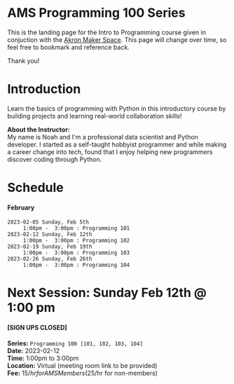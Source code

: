 # AMS Programming 100 Series
This is the landing page for the Intro to Programming course given in conjuction with the [Akron Maker Space](https://akronmakerspace.org/). This page will change over time, so feel free to bookmark and reference back.

Thank you!

# Introduction
Learn the basics of programming with Python in this introductory course by building projects and learning real-world collaboration skills!

**About the Instructor:**  
My name is Noah and I'm a professional data scientist and Python developer. I started as a self-taught hobbyist programmer and while making a career change into tech, found that I enjoy helping new programmers discover coding through Python.

# Schedule

#### February
```
2023-02-05 Sunday, Feb 5th
     1:00pm -  3:00pm : Programming 101
2023-02-12 Sunday, Feb 12th
     1:00pm -  3:00pm : Programming 102
2023-02-19 Sunday, Feb 19th
     1:00pm -  3:00pm : Programming 103
2023-02-26 Sunday, Feb 26th
     1:00pm -  3:00pm : Programming 104
```

# Next Session: Sunday Feb 12th @ 1:00 pm

#### [SIGN UPS CLOSED]

**Series:** `Programming 100 [101, 102, 103, 104]`  
**Date:** 2023-02-12  
**Time:** 1:00pm to 3:00pm  
**Location:** Virtual (meeting room link to be provided)  
**Fee:** $15/hr for AMS Members ($25/hr for non-members)
